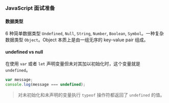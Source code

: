 ### JavaScript 面试准备

#### 数据类型

6 种简单数据类型 `Undefined`, `Null`, `String`, `Number`, `Boolean`, `Symbol`。一种复杂数据类型 `Object`。Object 本质上是由一组无序的 key-value pair 组成。

#### undefined vs null

在使用 `var` 或者 `let` 声明变量但未对其加以初始化时，这个变量就是 `undefined`。

```js
var message;
console.log(message === undefined);
```

> 对未初始化和未声明的变量执行 `typeof` 操作符都返回了 `undefined` 的值。
